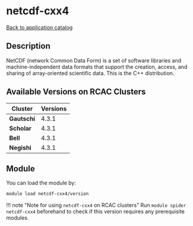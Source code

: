 # netcdf-cxx4

[Back to application catalog](../app_catalog.md)

## Description
NetCDF (network Common Data Form) is a set of software libraries and machine-independent data formats that support the creation, access, and sharing of array-oriented scientific data. This is the C++ distribution.

## Available Versions on RCAC Clusters
|Cluster|Versions|
|---|---|
|**Gautschi**|4.3.1|
|**Scholar**|4.3.1|
|**Bell**|4.3.1|
|**Negishi**|4.3.1|

## Module
You can load the module by:

```bash
module load netcdf-cxx4/version
```

!!! note "Note for using `netcdf-cxx4` on RCAC clusters"
    Run `module spider netcdf-cxx4` beforehand to check if this version requires any prerequisite modules.
